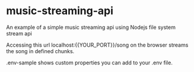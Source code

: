 # music-streaming-api

An example of a simple music streaming api using Nodejs file system stream api

Accessing this url localhost:{{YOUR_PORT}}/song on the browser streams the song in defined chunks.

.env-sample shows custom properties you can add to your .env file.
